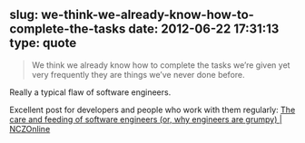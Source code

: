 slug: we-think-we-already-know-how-to-complete-the-tasks
date: 2012-06-22 17:31:13
type: quote
---

> We think we already know how to complete the tasks we’re given yet very frequently they are things we’ve never done before.

Really a typical flaw of software engineers.

 Excellent post for developers and people who work with them regularly: [The care and feeding of software engineers (or, why engineers are grumpy) | NCZOnline](http://www.nczonline.net/blog/2012/06/12/the-care-and-feeding-of-software-engineers-or-why-engineers-are-grumpy/)
